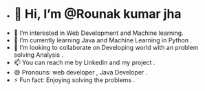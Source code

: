 - <h1>👋 Hi, I’m @Rounak kumar jha </h1> 
- 👀 I’m interested in Web Development and Machine learning.
- 🌱 I’m currently learning Java and Machine Learning in Python .
- 💞️ I’m looking to collaborate on Developing world with an problem solving Analysis .
- 📫 You can reach me by Linkedin and my project . 
- 😄 Pronouns: web developer , Java Developer .
- ⚡ Fun fact: Enjoying solving the problems .

<!---
Rounak-webdev/Rounak-webdev is a ✨ special ✨ repository because its `README.md` (this file) appears on your GitHub profile.
You can click the Preview link to take a look at your changes.
--->
